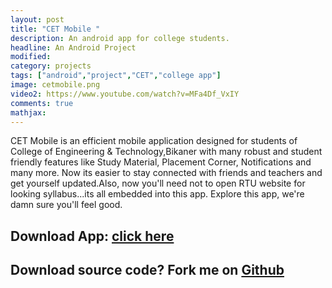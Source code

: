 ```yaml
---
layout: post
title: "CET Mobile "       
description: An android app for college students.      
headline: An Android Project     
modified:                 
category: projects
tags: ["android","project","CET","college app"]
image: cetmobile.png
video2: https://www.youtube.com/watch?v=MFa4Df_VxIY
comments: true
mathjax:
---
```


CET Mobile is an efficient mobile application designed for students of College of Engineering & Technology,Bikaner with many robust and student friendly features like Study Material, Placement Corner, Notifications and many more. Now its easier to stay connected with friends and teachers and get yourself updated.Also, now you'll need not to open RTU website for looking syllabus...its all embedded into this app. Explore this app, we're damn sure you'll feel good.
<br/>

## Download App: [click here](https://play.google.com/store/apps/details?id=com.rtupass.application)

## Download source code? Fork me on [Github](https://github.com/rish0957) 

